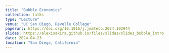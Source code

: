 ```yaml
---
title: "Bubble Economics"
collection: talks
type: "Lecture"
venue: "UC San Diego, Revelle College"
paperurl: https://doi.org/10.1016/j.jmateco.2024.102944
slides: https://alexisakira.github.io/files/slides/slides_bubble_intro.pdf
date: 2024-04-23
location: "San Diego, California"
---
```

